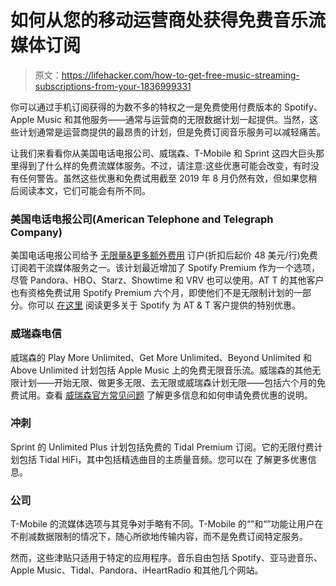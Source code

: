 # 如何从您的移动运营商处获得免费音乐流媒体订阅

> 原文：<https://lifehacker.com/how-to-get-free-music-streaming-subscriptions-from-your-1836999331>

你可以通过手机订阅获得的为数不多的特权之一是免费使用付费版本的 Spotify、Apple Music 和其他服务——通常与运营商的无限数据计划一起提供。当然，这些计划通常是运营商提供的最昂贵的计划，但是免费订阅音乐服务可以减轻痛苦。



让我们来看看你从美国电话电报公司、威瑞森、T-Mobile 和 Sprint 这四大巨头那里得到了什么样的免费流媒体服务。不过，请注意:这些优惠可能会改变，有时没有任何警告。虽然这些优惠和免费试用截至 2019 年 8 月仍然有效，但如果您稍后阅读本文，它们可能会有所不同。

### 美国电话电报公司(American Telephone and Telegraph Company)

美国电话电报公司给予 [无限量&更多额外费用](https://www.att.com/plans/unlimited-data-plans.html?source=EC1N250000000000P&WT.srch=1&wtExtndSource=%2Batt+%2Bmore&gclsrc=aw.ds&ds_rl=1272071&gclid=CjwKCAjwyqTqBRAyEiwA8K_4O6O6-WlHV7t_WFyt7sQVvqCfvnhDzqYRP0h7jlHky8iA7yeL5esqpBoCQ-AQAvD_BwE&gclsrc=aw.ds) 订户(折扣后起价 48 美元/行)免费订阅若干流媒体服务之一。该计划最近增加了 Spotify Premium 作为一个选项，尽管 Pandora、HBO、Starz、Showtime 和 VRV 也可以使用。AT T 的其他客户也有资格免费试用 Spotify Premium 六个月，即使他们不是无限制计划的一部分。你可以 [在这里](https://newsroom.spotify.com/2019-08-05/5-fast-facts-about-att-and-spotify-premiums-new-collaboration/) 阅读更多关于 Spotify 为 AT & T 客户提供的特别优惠。

### 威瑞森电信

威瑞森的 Play More Unlimited、Get More Unlimited、Beyond Unlimited 和 Above Unlimited 计划包括 Apple Music 上的免费无限音乐流。威瑞森的其他无限计划——开始无限、做更多无限、去无限或威瑞森计划无限——包括六个月的免费试用。查看 [威瑞森官方常见问题](https://www.verizonwireless.com/support/apple-music-faqs/) 了解更多信息和如何申请免费优惠的说明。

### **冲刺**

Sprint 的 Unlimited Plus 计划包括免费的 Tidal Premium 订阅。它的无限付费计划包括 Tidal HiFi，其中包括精选曲目的主质量音频。您可以在 了解更多优惠信息。

### 公司

T-Mobile 的流媒体选项与其竞争对手略有不同。T-Mobile 的“”和“”功能让用户在不削减数据限制的情况下，随心所欲地传输内容，而不是免费订阅特定服务。

然而，这些津贴只适用于特定的应用程序。音乐自由包括 Spotify、亚马逊音乐、Apple Music、Tidal、Pandora、iHeartRadio 和其他几个网站。